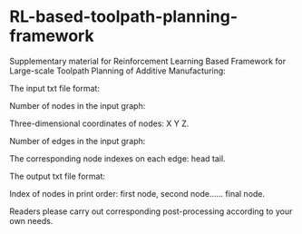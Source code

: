 # RL-based-toolpath-planning-framework

Supplementary material for Reinforcement Learning Based Framework for Large-scale Toolpath Planning of Additive Manufacturing:

The input txt file format:

Number of nodes in the input graph:

Three-dimensional coordinates of nodes: X Y Z.

Number of edges in the input graph:

The corresponding node indexes on each edge: head tail.

The output txt file format:

Index of nodes in print order: first node, second node...... final node.

Readers please carry out corresponding post-processing according to your own needs.

